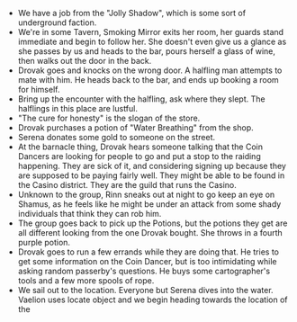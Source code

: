 - We have a job from the "Jolly Shadow", which is some sort of underground faction. 
- We're in some Tavern, Smoking Mirror exits her room, her guards stand immediate and begin to follow her. She doesn't even give us a glance as she passes by us and heads to the bar, pours herself a glass of wine, then walks out the door in the back.
- Drovak goes and knocks on the wrong door. A halfling man attempts to mate with him. He heads back to the bar, and ends up booking a room for himself.
- Bring up the encounter with the halfling, ask where they slept. The halflings in this place are lustful.
- "The cure for honesty" is the slogan of the store.
- Drovak purchases a potion of "Water Breathing" from the shop.
- Serena donates some gold to someone on the street.
- At the barnacle thing, Drovak hears someone talking that the Coin Dancers are looking for people to go and put a stop to the raiding happening. They are sick of it, and considering signing up because they are supposed to be paying fairly well. They might be able to be found in the Casino district. They are the guild that runs the Casino. 
- Unknown to the group, Rinn sneaks out at night to go keep an eye on Shamus, as he feels like he might be under an attack from some shady individuals that think they can rob him.
- The group goes back to pick up the Potions, but the potions they get are all different looking from the one Drovak bought. She throws in a fourth purple potion.
- Drovak goes to run a few errands while they are doing that. He tries to get some information on the Coin Dancer, but is too intimidating while asking random passerby's questions. He buys some cartographer's tools and a few more spools of rope.
- We sail out to the location. Everyone but Serena dives into the water. Vaelion uses locate object and we begin heading towards the location of the 